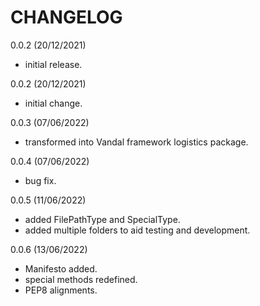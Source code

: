CHANGELOG
==========

0.0.2 (20/12/2021)
- initial release.

0.0.2 (20/12/2021)
- initial change.

0.0.3 (07/06/2022)
- transformed into Vandal framework logistics package.

0.0.4 (07/06/2022)
- bug fix.

0.0.5 (11/06/2022)
- added FilePathType and SpecialType.
- added multiple folders to aid testing and development.

0.0.6 (13/06/2022)
- Manifesto added.
- special methods redefined.
- PEP8 alignments.
